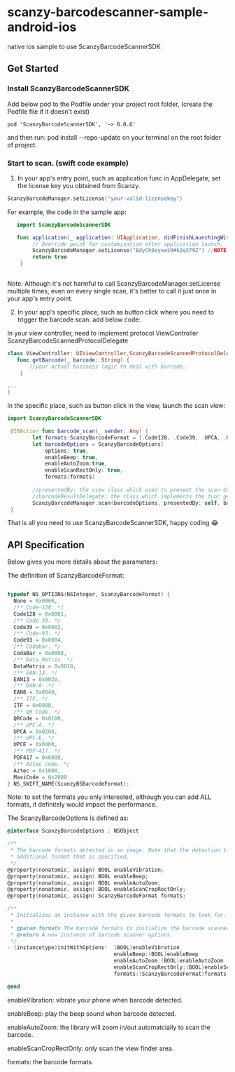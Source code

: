 # scanzy-barcodescanner-sample-android-ios
native ios sample to use ScanzyBarcodeScannerSDK


## Get Started

### Install ScanzyBarcodeScannerSDK

Add below pod to the Podfile under your project root folder, (create the Podfile file if it doesn't exist)

```
pod 'ScanzyBarcodeScannerSDK', '~> 0.0.6'
```

and then run: pod install --repo-update 
on your terminal on the root folder of project.

### Start to scan. (swift code example)

1. In your app's entry point, such as application func in AppDelegate, set the license key you obtained from Scanzy.

```swift
ScanzyBarcodeManager.setLicense("your-valid-licensekey")
```

For example, the code in the sample app:

```swift
   import ScanzyBarcodeScannerSDK

   func application(_ application: UIApplication, didFinishLaunchingWithOptions launchOptions: [UIApplication.LaunchOptionsKey: Any]?) -> Bool {
        // Override point for customization after application launch.
        ScanzyBarcodeManager.setLicense("BdyCh9eyxw$9#k2qX79Z") //NOTE: BdyCh9eyxw$9#k2qX79Z is just a 7 days free trial key, you should purchase a valid key from Scanzy
        return true
    }
    
```

Note: Although it's not harmful to call ScanzyBarcodeManager.setLicense multiple times, even on every single scan, it's better to call it just once in your app's entry point.

2. In your app's specific place, such as button click where you need to trigger the barcode scan. add below code:

In your view controller, need to implement protocol ViewController ScanzyBarcodeScannedProtocolDelegate

```swift
class ViewController: UIViewController,ScanzyBarcodeScannedProtocolDelegate {
   func getBarcode(_ barcode: String) {
       //your actual business logic to deal with barcode.
    }

...
}
```

In the specific place, such as button click in the view, launch the scan view:

```swift
import ScanzyBarcodeScannerSDK

 @IBAction func barcode_scan(_ sender: Any) {
        let formats:ScanzyBarcodeFormat = [.Code128, .Code39, .UPCA, .UPCE]
        let barcodeOptions = ScanzyBarcodeOptions(
            options: true,
            enableBeep: true,
            enableAutoZoom:true,
            enableScanRectOnly: true,
            formats:formats)
        
        //presentedBy: the view class which used to present the scan UI, such as self of this view controller
        //barcodeResultDelegate: the class which implements the func getBarcode(_ barcode: String) protocol
        ScanzyBarcodeManager.scan(barcodeOptions, presentedBy: self, barcodeResultDelegate: self)
 }
```

That is all you need to use ScanzyBarcodeScannerSDK, happy coding :joy:

## API Specification

Below gives you more details about the parameters:

The definition of ScanzyBarcodeFormat:

```objective-c

typedef NS_OPTIONS(NSInteger, ScanzyBarcodeFormat) {
  None = 0x0000,
  /** Code-128. */
  Code128 = 0x0001,
  /** Code-39. */
  Code39 = 0x0002,
  /** Code-93. */
  Code93 = 0x0004,
  /** Codabar. */
  CodaBar = 0x0008,
  /** Data Matrix. */
  DataMatrix = 0x0010,
  /** EAN-13. */
  EAN13 = 0x0020,
  /** EAN-8. */
  EAN8 = 0x0040,
  /** ITF. */
  ITF = 0x0080,
  /** QR Code. */
  QRCode = 0x0100,
  /** UPC-A. */
  UPCA = 0x0200,
  /** UPC-E. */
  UPCE = 0x0400,
  /** PDF-417. */
  PDF417 = 0x0800,
  /** Aztec code. */
  Aztec = 0x1000,
  MaxiCode = 0x2000
} NS_SWIFT_NAME(ScanzyBSBarcodeFormat);

```
Note: to set the formats you only interested, although you can add ALL formats, it definitely would impact the performance.


The ScanzyBarcodeOptions is defined as:

```objective-c
@interface ScanzyBarcodeOptions : NSObject

/**
 * The barcode formats detected in an image. Note that the detection time will increase for each
 * additional format that is specified.
 */
@property(nonatomic, assign) BOOL enableVibration;
@property(nonatomic, assign) BOOL enableBeep;
@property(nonatomic, assign) BOOL enableAutoZoom;
@property(nonatomic, assign) BOOL enableScanCropRectOnly;
@property(nonatomic, assign) ScanzyBarcodeFormat formats;

/**
 * Initializes an instance with the given barcode formats to look for.
 *
 * @param formats The barcode formats to initialize the barcode scanner options.
 * @return A new instance of barcode scanner options.
 */
- (instancetype)initWithOptions:  (BOOL)enableVibration 
                                  enableBeep:(BOOL)enableBeep
                                  enableAutoZoom:(BOOL)enableAutoZoom
                                  enableScanCropRectOnly:(BOOL)enableScanCropRectOnly
                                  formats:(ScanzyBarcodeFormat)formats;

@end
```
enableVibration: vibrate your phone when barcode detected.<br>

enableBeep: play the beep sound when barcode detected.<br>

enableAutoZoom: the library will zoom in/out automatcially to scan the barcode.<br>

enableScanCropRectOnly: only scan the view finder area.<br>

formats: the barcode formats.<br>
